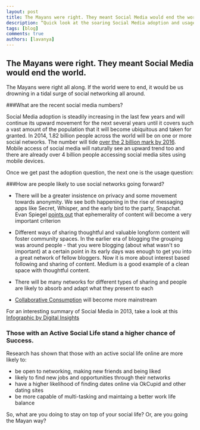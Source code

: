 ```yaml
---
layout: post
title: The Mayans were right. They meant Social Media would end the world.
description: “Quick look at the soaring Social Media adoption and usage numbers”
tags: [blog]
comments: true
authors: [lavanya]
---
```


## The Mayans were right. They meant Social Media would end the world.

The Mayans were right all along. If the world were to end, it would be us drowning in a tidal surge of social networking all around. 

###What are the recent social media numbers? 

Social Media adoption is steadily increasing in the last few years and will continue its upward movement for the next several years until it covers such a vast amount of the population that it will become ubiquitous and taken for granted. In 2014, 1.82 billion people across the world will be on one or more social networks. The number will tide [over the 2 billion mark by 2016](http://www.statista.com/statistics/278414/number-of-worldwide-social-network-users/). Mobile access of social media will naturally see an upward trend too and there are already over 4 billion people accessing social media sites using mobile devices.

Once we get past the adoption question, the next one is the usage question:

###How are people likely to use social networks going forward? 

 * There will be a greater insistence on privacy and some movement towards anonymity. We see both happening in the rise of messaging apps like Secret, Whisper, and the early bird to the party, Snapchat. Evan Spiegel [points out](http://blog.snapchat.com/post/74745418745/2014-axs-partner-summit-keynote) that ephemerality of content will become a very important criterion  
 
 * Different ways of sharing thoughtful and valuable longform content will foster community spaces. In the earlier era of blogging the grouping was around people - that you were blogging (about what wasn't so important) at a certain point in its early days was enough to get you into a great network of fellow bloggers. Now it is more about interest based following and sharing of content. Medium is a good example of a clean space with thoughtful content. 
                                                                                                                                                                  
 * There will be many networks for different types of sharing and people are likely to absorb and adapt what they present to each
 
 * [Collaborative Consumption](http://www.amazon.com/Whats-Mine-Yours-Collaborative-Consumption/dp/0061963542) will become more mainstream
 


For an interesting summary of Social Media in 2013, take a look at this [Infographic by Digital Insights](http://blog.digitalinsights.in/social-media-facts-and-statistics-2013/0560387.html)
        

### Those with an Active Social Life stand a higher chance of Success.

Research has shown that those with an active social life online are more likely to:

* be open to networking, making new friends and being liked
* likely to find new jobs and opportunities through their networks
* have a higher likelihood of finding dates online via OkCupid and other dating sites
* be more capable of multi-tasking and maintaing a better work life balance

So, what are you doing to stay on top of your social life? Or, are you going the Mayan way?
